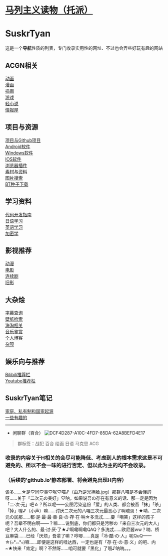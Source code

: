 # <a href="https://www.marxists.org/">马列主义读物（托派）</a>
# SuskrTyan
这是一个**导航**性质的列表，专门收录实用性的网址、不过也会弄些好玩有趣的网站
## ACGN相关
[动画](ACGN相关/动画.md)  
[漫画](ACGN相关/漫画.md)  
[插画](ACGN相关/插画.md)  
[游戏](ACGN相关/游戏.md)  
[轻小说  ](ACGN相关/轻小说.md)  
[情报屋](ACGN相关/情报屋.md)  
## 项目与资源
[项目与Github项目](项目与资源/项目与Github项目.md)  
[Android软件](项目与资源/Android软件.md)  
[Windows软件](项目与资源/Windows软件.md)  
[IOS软件](项目与资源/IOS软件.md)  
[浏览器插件](项目与资源/浏览器插件.md)  
[素材与资料](素材与资料.md)  
[图片搜索](项目与资源/图片搜索.md)  
[BT种子下载](项目与资源/BT种子下载.md)  
## 学习资料
[代码开发指南](学习资料/代码开发指南.md)  
[日语学习](学习资料/日语学习.md)  
[英语学习](学习资料/英语学习.md)  
[加密学](学习资料/加密学.md)  
## 影视推荐
[动漫](影视推荐/动漫.md)  
[电影](影视推荐/电影.md)  
[连续剧](影视推荐/连续剧.md)  
[旧影](影视推荐/旧影.md)  
## 大杂烩
[字幕查询](大杂烩/字幕查询.md)  
[壁纸检索](大杂烩/壁纸检索.md)  
[海淘相关](大杂烩/海淘相关.md)  
[音乐鉴赏](大杂烩/音乐鉴赏.md)  
[个人博客](大杂烩/个人博客.md)  
[杂项](大杂烩/杂项.md)  
## 娱乐向与推荐
[Bilibili推荐栏](娱乐向/Bilibili推荐栏.md)  
[Youtube推荐栏](娱乐向/Youtube推荐栏.md)  
## SuskrTyan笔记
[家庭、私有制和国家起源](笔记/家庭、私有制和国家起源.md)  
[一些有趣的](笔记/一些有趣的.md)  

---
+ 闲聊群（百合）
![DCF4D287-A10C-4FD7-85DA-62A8BEFD4E17](https://github.com/SusakrTyan/SuskrTyan/assets/130807617/966267a6-cf21-4d38-9ad5-70d3ad4dd795)
 
> 群标签：战犯 百合 绘画 日语 马克思 ACG
### 收录的内容关于H相关的会尽可能降低、考虑到人的根本需求这是不可避免的、所以不会一味的进行否定、但以此为主的均不会收录。
### （后续的'github.io'静态部署、将会避免出现H内容）
诶多……☆是♡同♡类♡呢♡喵♪（由乃逆光捧脸.jpg）那群八嘎是不会懂的呀……关于「二次元の美好」♡呐，如果说吾の存在有意义的话、那一定是因为「二·次·元」吧☆？所以呢——妄图污染这份「爱」的人类、都会被吾「抹」「杀」「掉」喔♪（小声）嘛……讨厌二次元的八嘎三次元最恶心了啊魂淡！★呐、二次元の民那……都·是·最·最·善·良·の·存·在·呐☆多洗忒……要「嘲笑」这样的孩子呢？吾辈不明白啊——？嘛……说到底，你们都只是污秽の「来自三次元的大人」吧？大人什么的、最·讨·厌·了★♪啊嘞啊嘞QAQ？多洗忒……欧尼酱ww？呐、桥豆麻袋……已经「厌烦」吾辈了嘛？哼唧……真是「冷·酷·の·人」呢QuQ——☆(๑°⌓°๑)嘛……即便是这样的哇达西，一定也是有「存·在·の·意·义」的吧、内~★快来「肯定」啊？不然呀……咱可就要「黑化」了哦♪呐呐。。。
